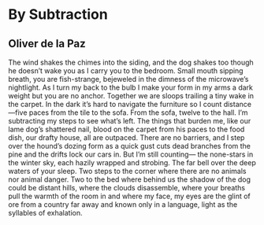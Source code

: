 # By Subtraction
## Oliver de la Paz
The wind shakes the chimes
into the siding, and the dog shakes too
though he doesn’t wake you
as I carry you to the bedroom. Small mouth
sipping breath, you are fish-strange,
bejeweled in the dimness of the microwave’s
nightlight. As I turn my back to the bulb
I make your form in my arms a dark weight
but you are no anchor. Together
we are sloops trailing a tiny wake in the carpet.
In the dark it’s hard to navigate the furniture
so I count distance—five paces
from the tile to the sofa. From the sofa,
twelve to the hall. I’m subtracting
my steps to see what’s left. The things
that burden me, like our lame dog’s shattered nail,
blood on the carpet from his paces
to the food dish, our drafty house, all are outpaced.
There are no barriers, and I step over
the hound’s dozing form as a quick gust cuts
dead branches from the pine and the drifts
lock our cars in. But I’m still counting—
the none-stars in the winter sky,
each hazily wrapped and strobing. The far bell
over the deep waters of your sleep. Two steps to the corner
where there are no animals nor animal danger. Two
to the bed where behind us the shadow of the dog
could be distant hills, where the clouds disassemble,
where your breaths pull the warmth of the room in
and where my face, my eyes are the glint of ore
from a country far away and known only in a language,
light as the syllables of exhalation.